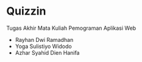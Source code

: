 # Quizzin
Tugas Akhir Mata Kuliah Pemograman Aplikasi Web
- Rayhan Dwi Ramadhan
- Yoga Sulistiyo Widodo
- Azhar Syahid Dien Hanifa
